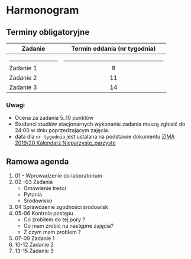 # Harmonogram

## Terminy obligatoryjne

Zadanie | Termin oddania (nr tygodnia)|
--|:---:|
__________________|_____________________________________|
Zadanie 1 | 8     |
Zadanie 2 | 11    |
Zadanie 3 | 14    |

### Uwagi

* Ocena za zadania 5..10 punktów
* Studenci studiów stacjonarnych wykonanie zadania muszą zgłosić do 24:00 w dniu poprzedzającym zajęcia.
* data dla `nr tygodnia` jest ustalana na podstawie dokumentu [ZIMA 2019/20 Kalendarz Nieparzyste_parzyste](https://ftims.edu.p.lodz.pl/pluginfile.php/92754/mod_resource/content/10/kalendarz%20ZIMA%2019_20.pdf)

## Ramowa agenda

1. 01 - Wprowadzenie do laboratorium
1. 02 -03 Zadania
   * Omówienie treści
   * Pytania
   * Środowisko
1. 04 Sprawdzenie zgodności środowisk
1. 05-06 Kontrola postępu
   * Co zrobiłem do tej pory ?
   * Co mam zrobić na następne zajęcia?
   * Z czym mam problem ?
1. 07-09 Zadanie 1
1. 10-12 Zadanie 2
1. 13-15 Zadanie 3
